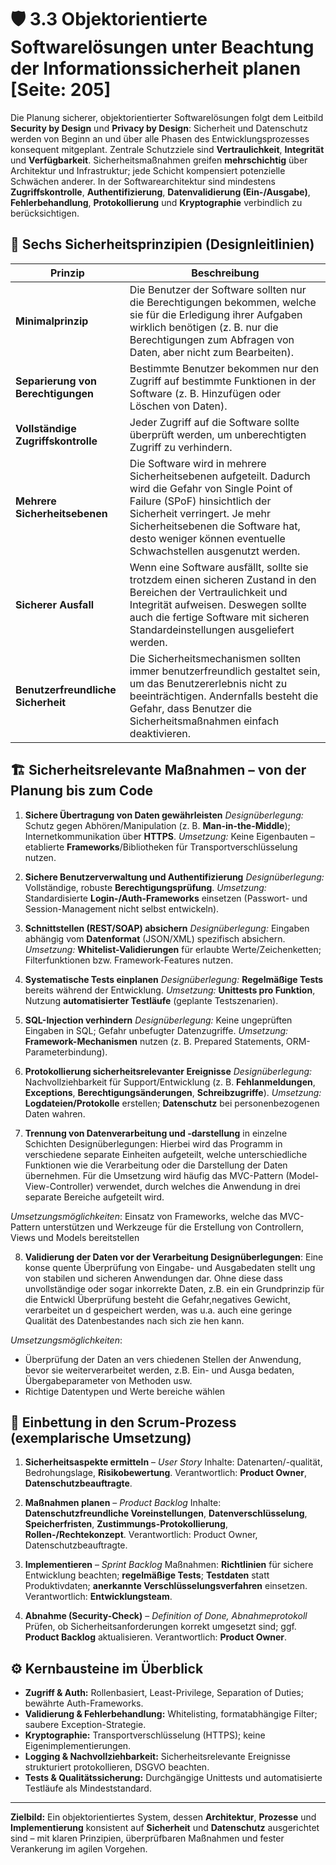 # 🛡️ 3.3 Objektorientierte Softwarelösungen unter Beachtung der Informationssicherheit planen  [Seite: 205]

Die Planung sicherer, objektorientierter Softwarelösungen folgt dem Leitbild **Security by Design** und **Privacy by Design**: Sicherheit und Datenschutz werden von Beginn an und über alle Phasen des Entwicklungsprozesses konsequent mitgeplant. Zentrale Schutzziele sind **Vertraulichkeit**, **Integrität** und **Verfügbarkeit**. Sicherheitsmaßnahmen greifen **mehrschichtig** über Architektur und Infrastruktur; jede Schicht kompensiert potenzielle Schwächen anderer. In der Softwarearchitektur sind mindestens **Zugriffskontrolle**, **Authentifizierung**, **Datenvalidierung (Ein-/Ausgabe)**, **Fehlerbehandlung**, **Protokollierung** und **Kryptographie** verbindlich zu berücksichtigen. 



## 🧭 Sechs Sicherheitsprinzipien (Designleitlinien)

| **Prinzip**                     | **Beschreibung**                                                                                     |
|---------------------------------|-----------------------------------------------------------------------------------------------------|
| **Minimalprinzip**              | Die Benutzer der Software sollten nur die Berechtigungen bekommen, welche sie für die Erledigung ihrer Aufgaben wirklich benötigen (z. B. nur die Berechtigungen zum Abfragen von Daten, aber nicht zum Bearbeiten). |
| **Separierung von Berechtigungen** | Bestimmte Benutzer bekommen nur den Zugriff auf bestimmte Funktionen in der Software (z. B. Hinzufügen oder Löschen von Daten). |
| **Vollständige Zugriffskontrolle** | Jeder Zugriff auf die Software sollte überprüft werden, um unberechtigten Zugriff zu verhindern. |
| **Mehrere Sicherheitsebenen**   | Die Software wird in mehrere Sicherheitsebenen aufgeteilt. Dadurch wird die Gefahr von Single Point of Failure (SPoF) hinsichtlich der Sicherheit verringert. Je mehr Sicherheitsebenen die Software hat, desto weniger können eventuelle Schwachstellen ausgenutzt werden. |
| **Sicherer Ausfall**            | Wenn eine Software ausfällt, sollte sie trotzdem einen sicheren Zustand in den Bereichen der Vertraulichkeit und Integrität aufweisen. Deswegen sollte auch die fertige Software mit sicheren Standardeinstellungen ausgeliefert werden. |
| **Benutzerfreundliche Sicherheit** | Die Sicherheitsmechanismen sollten immer benutzerfreundlich gestaltet sein, um das Benutzererlebnis nicht zu beeinträchtigen. Andernfalls besteht die Gefahr, dass Benutzer die Sicherheitsmaßnahmen einfach deaktivieren. |

## 🏗️ Sicherheitsrelevante Maßnahmen – von der Planung bis zum Code

1. **Sichere Übertragung von Daten gewährleisten**
   *Designüberlegung:* Schutz gegen Abhören/Manipulation (z. B. **Man-in-the-Middle**); Internetkommunikation über **HTTPS**.
   *Umsetzung:* Keine Eigenbauten – etablierte **Frameworks**/Bibliotheken für Transportverschlüsselung nutzen. 

2. **Sichere Benutzerverwaltung und Authentifizierung**
   *Designüberlegung:* Vollständige, robuste **Berechtigungsprüfung**.
   *Umsetzung:* Standardisierte **Login-/Auth-Frameworks** einsetzen (Passwort- und Session-Management nicht selbst entwickeln). 

3. **Schnittstellen (REST/SOAP) absichern**
   *Designüberlegung:* Eingaben abhängig vom **Datenformat** (JSON/XML) spezifisch absichern.
   *Umsetzung:* **Whitelist-Validierungen** für erlaubte Werte/Zeichenketten; Filterfunktionen bzw. Framework-Features nutzen.

4. **Systematische Tests einplanen**
   *Designüberlegung:* **Regelmäßige Tests** bereits während der Entwicklung.
   *Umsetzung:* **Unittests pro Funktion**, Nutzung **automatisierter Testläufe** (geplante Testszenarien).

5. **SQL-Injection verhindern**
   *Designüberlegung:* Keine ungeprüften Eingaben in SQL; Gefahr unbefugter Datenzugriffe.
   *Umsetzung:* **Framework-Mechanismen** nutzen (z. B. Prepared Statements, ORM-Parameterbindung). 

6. **Protokollierung sicherheitsrelevanter Ereignisse**
   *Designüberlegung:* Nachvollziehbarkeit für Support/Entwicklung (z. B. **Fehlanmeldungen**, **Exceptions**, **Berechtigungsänderungen**, **Schreibzugriffe**).
   *Umsetzung:* **Logdateien/Protokolle** erstellen; **Datenschutz** bei personenbezogenen Daten wahren.

7. **Trennung von Datenverarbeitung und -darstellung** in einzelne Schichten
Designüberlegungen: Hierbei wird das Programm in verschiedene separate Einheiten aufgeteilt,
welche unterschiedliche Funktionen wie die Verarbeitung oder die Darstellung der Daten
übernehmen. Für die Umsetzung wird häufig das MVC-Pattern (Model-View-Controller) verwendet,
durch welches die Anwendung in drei separate Bereiche aufgeteilt wird.

*Umsetzungsmöglichkeiten*: Einsatz von Frameworks, welche das MVC-Pattern unterstützen
und Werkzeuge für die Erstellung von Controllern, Views und Models bereitstellen

8. **Validierung der Daten vor der Verarbeitung Designüberlegungen**: Eine konse quente Überprüfung von Eingabe- und Ausgabedaten stellt ung von stabilen und sicheren Anwendungen dar. Ohne diese dass unvollständige oder sogar inkorrekte Daten, z.B. ein
ein Grundprinzip für die Entwickl Überprüfung besteht die Gefahr,negatives Gewicht, verarbeitet un d gespeichert werden, was u.a. auch eine geringe Qualität des Datenbestandes nach sich zie hen kann.

*Umsetzungsmöglichkeiten*:
- Überprüfung der Daten an vers chiedenen Stellen der Anwendung, bevor sie weiterverarbeitet
werden, z.B. Ein- und Ausga bedaten, Übergabeparameter von Methoden usw.
- Richtige Datentypen und Werte bereiche wählen

## 🧩 Einbettung in den Scrum-Prozess (exemplarische Umsetzung)

1. **Sicherheitsaspekte ermitteln** – *User Story*
   Inhalte: Datenarten/-qualität, Bedrohungslage, **Risikobewertung**.
   Verantwortlich: **Product Owner**, **Datenschutzbeauftragte**. 

2. **Maßnahmen planen** – *Product Backlog*
   Inhalte: **Datenschutzfreundliche Voreinstellungen**, **Datenverschlüsselung**, **Speicherfristen**, **Zustimmungs-Protokollierung**, **Rollen-/Rechtekonzept**.
   Verantwortlich: Product Owner, Datenschutzbeauftragte. 

3. **Implementieren** – *Sprint Backlog*
   Maßnahmen: **Richtlinien** für sichere Entwicklung beachten; **regelmäßige Tests**; **Testdaten** statt Produktivdaten; **anerkannte Verschlüsselungsverfahren** einsetzen.
   Verantwortlich: **Entwicklungsteam**. 

4. **Abnahme (Security-Check)** – *Definition of Done, Abnahmeprotokoll*
   Prüfen, ob Sicherheitsanforderungen korrekt umgesetzt sind; ggf. **Product Backlog** aktualisieren.
   Verantwortlich: **Product Owner**. 

## ⚙️ Kernbausteine im Überblick

* **Zugriff & Auth:** Rollenbasiert, Least-Privilege, Separation of Duties; bewährte Auth-Frameworks.
* **Validierung & Fehlerbehandlung:** Whitelisting, formatabhängige Filter; saubere Exception-Strategie. 
* **Kryptographie:** Transportverschlüsselung (HTTPS); keine Eigenimplementierungen. 
* **Logging & Nachvollziehbarkeit:** Sicherheitsrelevante Ereignisse strukturiert protokollieren, DSGVO beachten.
* **Tests & Qualitätssicherung:** Durchgängige Unittests und automatisierte Testläufe als Mindeststandard. 

---

**Zielbild:** Ein objektorientiertes System, dessen **Architektur**, **Prozesse** und **Implementierung** konsistent auf **Sicherheit** und **Datenschutz** ausgerichtet sind – mit klaren Prinzipien, überprüfbaren Maßnahmen und fester Verankerung im agilen Vorgehen.

